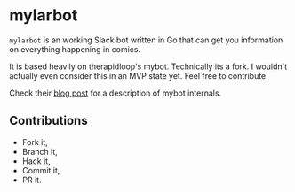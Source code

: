 
# mylarbot

`mylarbot` is an working Slack bot written in Go that can get you information on
everything happening in comics.

It is based heavily on therapidloop's mybot. Technically its a fork. I wouldn't
actually even consider this in an MVP state yet. Feel free to contribute.

Check their [blog post](https://www.opsdash.com/blog/slack-bot-in-golang.html)
for a description of mybot internals.

## Contributions
  - Fork it,
  - Branch it,
  - Hack it,
  - Commit it,
  - PR it.
